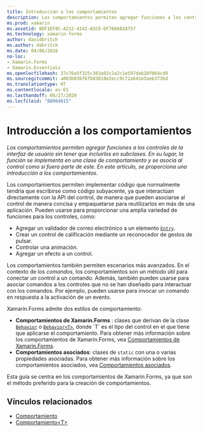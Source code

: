 ```yaml
---
title: Introducción a los comportamientos
description: Los comportamientos permiten agregar funciones a los controles de la interfaz de usuario sin tener que incluirlos en subclases. En su lugar, la función se implementa en una clase de comportamiento y se asocia al control como si fuera parte de este. En este artículo, se proporciona una introducción a los comportamientos.
ms.prod: xamarin
ms.assetid: 0DF1EF8C-A212-4142-A3C6-DF760A82A757
ms.technology: xamarin-forms
author: davidbritch
ms.author: dabritch
ms.date: 04/06/2016
no-loc:
- Xamarin.Forms
- Xamarin.Essentials
ms.openlocfilehash: 37c76a5f325c363a92c2a2c1e597dab28f064cd9
ms.sourcegitcommit: a003b036f6fb83818e2ecc9c72a641e3aeb373bd
ms.translationtype: HT
ms.contentlocale: es-ES
ms.lasthandoff: 08/27/2020
ms.locfileid: "88964615"
---
```

# <a name="introduction-to-behaviors"></a>Introducción a los comportamientos

_Los comportamientos permiten agregar funciones a los controles de la interfaz de usuario sin tener que incluirlos en subclases. En su lugar, la función se implementa en una clase de comportamiento y se asocia al control como si fuera parte de este. En este artículo, se proporciona una introducción a los comportamientos._

Los comportamientos permiten implementar código que normalmente tendría que escribirse como código subyacente, ya que interactúan directamente con la API del control, de manera que pueden asociarse al control de manera concisa y empaquetarse para reutilizarlos en más de una aplicación. Pueden usarse para proporcionar una amplia variedad de funciones para los controles, como:

- Agregar un validador de correo electrónico a un elemento [`Entry`](xref:Xamarin.Forms.Entry).
- Crear un control de calificación mediante un reconocedor de gestos de pulsar.
- Controlar una animación.
- Agregar un efecto a un control.

Los comportamientos también permiten escenarios más avanzados. En el contexto de los *comandos*, los comportamientos son un método útil para conectar un control a un comando. Además, también pueden usarse para asociar comandos a los controles que no se han diseñado para interactuar con los comandos. Por ejemplo, pueden usarse para invocar un comando en respuesta a la activación de un evento.

Xamarin.Forms admite dos estilos de comportamiento:

- **Comportamientos de Xamarin.Forms** : clases que derivan de la clase [`Behavior`](xref:Xamarin.Forms.Behavior) o [`Behavior<T>`](xref:Xamarin.Forms.Behavior`1), donde `T` es el tipo del control en el que tiene que aplicarse el comportamiento. Para obtener más información sobre los comportamientos de Xamarin.Forms, vea [Comportamientos de Xamarin.Forms](~/xamarin-forms/app-fundamentals/behaviors/creating.md).
- **Comportamientos asociados**: clases de `static` con una o varias propiedades asociadas. Para obtener más información sobre los comportamientos asociados, vea [Comportamientos asociados](~/xamarin-forms/app-fundamentals/behaviors/attached.md).

Esta guía se centra en los comportamientos de Xamarin.Forms, ya que son el método preferido para la creación de comportamientos.

## <a name="related-links"></a>Vínculos relacionados

- [Comportamiento](xref:Xamarin.Forms.Behavior)
- [Comportamiento&lt;T&gt;](xref:Xamarin.Forms.Behavior`1)
